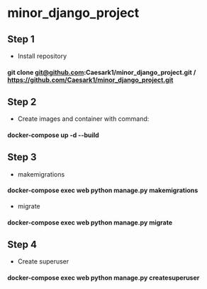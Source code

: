 # minor_django_project


## Step 1
- Install repository
#### git clone git@github.com:Caesark1/minor_django_project.git / https://github.com/Caesark1/minor_django_project.git 

## Step 2
- Create images and container with command: 
#### docker-compose up -d --build

## Step 3
- makemigrations
#### docker-compose exec web python manage.py makemigrations

- migrate
#### docker-compose exec web python manage.py migrate

## Step 4
- Create superuser
#### docker-compose exec web python manage.py createsuperuser
